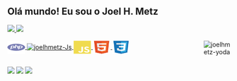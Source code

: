 ## Olá mundo! Eu sou o Joel H. Metz 
 <div>
  <a href="https://github.com/joelhmetz">
  <img height="180em" src="https://github-readme-stats.vercel.app/api?username=joelhmetz&show_icons=true&theme=darcula&include_all_commits=true&count_private=true"/>
  <img height="180em" src="https://github-readme-stats.vercel.app/api/top-langs/?username=joelhmetz&layout=compact&langs_count=7&theme=darcula"/>
</div>
<div style="display: inline_block"><br>
    <img align="center" alt="joelhmetz-Js" height="30" width="40" src="https://raw.githubusercontent.com/devicons/devicon/master/icons/php/php-plain.svg">
    <img align="center" alt="joelhmetz-Js" height="30" width="40" src="[https://raw.githubusercontent.com/devicons/devicon/master/icons/laravel/laravel-plain.svg](https://www.svgrepo.com/show/353985/laravel.svg)">
    <img align="center" alt="Rafa-Js" height="30" width="40" src="https://raw.githubusercontent.com/devicons/devicon/master/icons/javascript/javascript-plain.svg">
    <img align="center" alt="joelhmetz-HTML" height="30" width="40" src="https://raw.githubusercontent.com/devicons/devicon/master/icons/html5/html5-original.svg">
    <img align="center" alt="joelhmetz-CSS" height="30" width="40" src="https://raw.githubusercontent.com/devicons/devicon/master/icons/css3/css3-original.svg">    
    <img align="right" alt="joelhmetz-yoda" height="60" width="60" src="https://media1.giphy.com/media/Q7SKqn3G97xpmfSOvG/giphy.gif">
</div>
  
  ##
 
<div> 
  <a href="https://instagram.com/joelhmetz" target="_blank"><img src="https://img.shields.io/badge/-Instagram-%23E4405F?style=for-the-badge&logo=instagram&logoColor=white" target="_blank"></a>
 	 <a href = "mailto:joelmetz@gmail.com"><img src="https://img.shields.io/badge/-Gmail-%23333?style=for-the-badge&logo=gmail&logoColor=white" target="_blank"></a>
  <a href="https://www.linkedin.com/in/joelhmetz/" target="_blank"><img src="https://img.shields.io/badge/-LinkedIn-%230077B5?style=for-the-badge&logo=linkedin&logoColor=white" target="_blank"></a> 
  </div>

